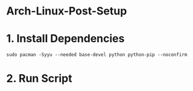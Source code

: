 # Arch-Linux-Post-Setup

# 1. Install Dependencies

```
sudo pacman -Syyu --needed base-devel python python-pip --noconfirm
```

# 2. Run Script
